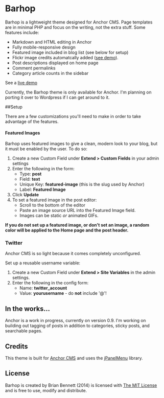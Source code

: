 # Barhop
Barhop is a lightweight theme designed for Anchor CMS. Page templates are in minimal PHP and focus on the writing, not the extra stuff. Some features include:

- Markdown and HTML editing in Anchor
- Fully mobile-responsive design
- Featured image included in blog list (see below for setup)
- Flickr image credits automatcally added ([see demo](dev.brianbennett.org/anchor)).
- Post descriptions displayed on home page
- Comment permalinks
- Category article counts in the sidebar

See a [live demo](http://dev.brianbennett.org/anchor)

Currently, the Barhop theme is only available for Anchor. I'm planning on porting it over to Wordpress if I can get around to it.

##Setup

There are a few customizations you'll need to make in order to take advantage of the features.

#### Featured Images
Barhop uses featured images to give a clean, modern look to your blog, but it must be enabled by the user. To do so:

1. Create a new Custom Field under **Extend > Custom Fields** in your admin settings
2. Enter the following in the form:
   - Type: **post**
   - Field: **text**
   - Unique Key: **featured-image** (this is the slug used by Anchor)
   - Label: **Featured Image**
3. Click **Update**
4. To set a featured image in the post editor:
   - Scroll to the bottom of the editor
   - Paste an image source URL into the Featured Image field.
   - Images can be static *or* animated GIFs.

**If you do not set up a featured image, or don't set an image, a random color will be applied to the Home page and the post header.**

### Twitter
Anchor CMS is so light because it comes completely unconfigured.

Set up a reusable username variable:

1. Create a new Custom Field under **Extend > Site Variables** in the admin settings.
2. Enter the following in the config form:
   - Name: **twitter_account**
   - Value: **yourusername** - do **not** include '@'!

## In the works...
Anchor is a work in progress, currently on version 0.9. I'm working on building out tagging of posts in addition to categories, sticky posts, and searchable pages.

## Credits

This theme is built for [Anchor CMS](http://www.anchorcms.com) and uses the [jPanelMenu](http://jpanelmenu.com) library.

## License

Barhop is created by Brian Bennett (2014) is licensed with [The MIT License](http://opensource.org/licenses/MIT) and is free to use, modify and distribute.